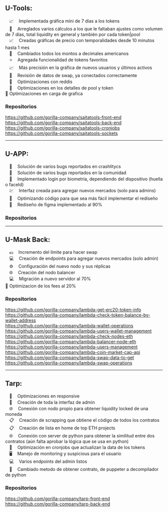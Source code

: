 ## U-Tools:

ㅤ📈 ㅤImplementada gráfica mini de 7 días a los tokens  <br />
ㅤ🔧 ㅤArreglados varios cálculos a los que le faltaban ajustes como volumen de 7 días, total liquidity en general y también por cada token|pool <br />
ㅤ📈 ㅤCreadas gráficas de precio con temporalidades desde 10 minutos hasta 1 mes <br />
ㅤ🔢 ㅤCambiados todos los montos a decimales americanos <br />
ㅤ⭐️ ㅤAgregada funcionalidad de tokens favoritos <br />
ㅤ📈 ㅤMás precisión en la gráfica de nuevos usuarios y últimos activos <br />
ㅤ🔎 ㅤRevisión de datos de swap, ya conectados correctamente <br />
ㅤ🚀ㅤ Optimizaciones con reddis <br />
ㅤ🚀 ㅤOptimizaciones en los detalles de pool y token <br />
 🚀   Optimizaciones en carga de grafica 
 
### Repositorios <br />
https://github.com/gorilla-company/saitatools-front-end <br />
https://github.com/gorilla-company/saitatools-back-end <br />
https://github.com/gorilla-company/saitatools-cronjobs <br />
https://github.com/gorilla-company/saitatools-sockets

------------

## U-APP:

ㅤ🔧 ㅤSolución de varios bugs reportados en crashlitycs<br />
ㅤ🔧ㅤ Solución de varios bugs reportados en la comunidad<br />
ㅤ🔐ㅤ Implementado login por biometría, dependiendo del dispositivo (huella o faceId)<br />
ㅤ💹ㅤ Interfaz creada para agregar nuevos mercados (solo para admins)<br />
ㅤ🚀ㅤ Optimizando código para que sea más fácil implementar el rediseño<br />
ㅤ🎨ㅤ Rediseño de figma implementado al 90% <br />

### Repositorios <br />


------------

 ## U-Mask Back:

ㅤ💶ㅤ Incremento del límite para hacer swap <br />
ㅤ💻ㅤ Creación de endpoints para agregar nuevos mercados (solo admin) <br />
ㅤ⚙️ㅤ  Configuración del nuevo nodo y sus réplicas <br />
ㅤ🌐ㅤ Creación del nodo balancer <br />
ㅤ💻ㅤ Migración a nuevo servidor al 70% <br />
 🚀   Optimizacion de los fees al 20%

### Repositorios <br />

https://github.com/gorilla-company/lambda-get-erc20-token-info <br />
https://github.com/gorilla-company/lambda-check-token-balance-by-wallet-address <br />
https://github.com/gorilla-company/lambda-wallet-operations <br />
https://github.com/gorilla-company/lambda-users-wallet-management <br />
https://github.com/gorilla-company/lambda-check-nodes-eth <br />
https://github.com/gorilla-company/lambda-balancer-node-eth <br />
https://github.com/gorilla-company/lambda-users-management <br />
https://github.com/gorilla-company/lambda-coin-market-cap-api <br />
https://github.com/gorilla-company/lambda-swap-data-to-get <br />
https://github.com/gorilla-company/lambda-swap-operations

------------

 ## Tarp:

ㅤ🚀ㅤ Optimizaciones en responsive <br />
ㅤ🎨ㅤ Creación de toda la interfaz de admin <br />
ㅤ🌐ㅤ Conexión con nodo propio para obtener liquidity locked de una moneda <br />
ㅤ📋ㅤ Creación de scrapping que obtiene el código de todos los contratos <br />
ㅤ📋ㅤ Creación de lista en home de top ETH projects <br />
ㅤ🌐ㅤ Conexión con server de python para obtener la similitud entre dos contratos (aún falta aprobar la lógica que se usa en python) <br />
ㅤ🚀ㅤ Optimización en cronjobs que actualizan la data de los tokens <br />
ㅤ🖥ㅤ Manejo de monitoring y suspicious para el usuario <br />
ㅤ💻ㅤ Varios endpoints del admin listos <br />
ㅤ🐍ㅤ Cambiado metodo de obtener contrato, de puppeter a decompilador de python<br />

### Repositorios <br />

https://github.com/gorilla-company/tarp-front-end<br />
https://github.com/gorilla-company/tarp-back-end<br />
